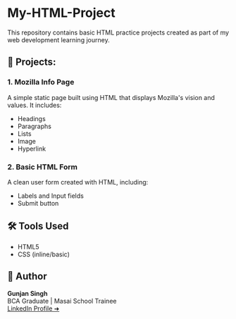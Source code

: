 # My-HTML-Project

This repository contains basic HTML practice projects created as part of my web development learning journey.

## 🔸 Projects:

### 1. Mozilla Info Page
A simple static page built using HTML that displays Mozilla's vision and values. It includes:
- Headings
- Paragraphs
- Lists
- Image
- Hyperlink

### 2. Basic HTML Form
A clean user form created with HTML, including:
- Labels and Input fields
- Submit button

## 🛠️ Tools Used
- HTML5
- CSS (inline/basic)

## 📌 Author
**Gunjan Singh**  
BCA Graduate | Masai School Trainee  
[LinkedIn Profile ➜](https://linkedin.com/in/gunjan-singh-720209335)
